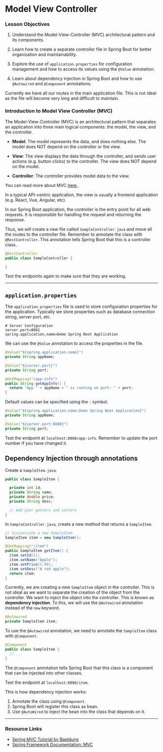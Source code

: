 # Model View Controller

### Lesson Objectives
1. Understand the Model-View-Controller (MVC) architectural pattern and its components.

2. Learn how to create a separate controller file in Spring Boot for better organization and maintainability.

3. Explore the use of `application.properties` for configuration management and how to access its values using the `@Value` annotation.

4. Learn about dependency injection in Spring Boot and how to use `@Autowired` and `@Component` annotations.


Currently we have all our routes in the main application file. This is not ideal as the file will become very long and difficult to maintain.

### Introduction to Model View Controller (MVC)

The Model-View-Controller (MVC) is an architectural pattern that separates an application into three main logical components: the model, the view, and the controller.

- **Model**: The model represents the data, and does nothing else. The model does NOT depend on the controller or the view.

- **View**: The view displays the data through the controller, and sends user actions (e.g. button clicks) to the controller. The view does NOT depend on the model.

- **Controller**: The controller provides model data to the view.

You can read more about MVC <a href = "https://www.freecodecamp.org/news/model-view-controller-mvc-explained-through-ordering-drinks-at-the-bar-efcba6255053/" target= "_blank"> here 
</a>.

In a typical API-centric application, the view is usually a frontend application (e.g. React, Vue, Angular, etc).

In our Spring Boot application, the controller is the entry point for all web requests. It is responsible for handling the request and returning the response.

Thus, we will create a new file called `SampleController.java` and move all the routes to the controller file. Remember to annotate the class with `@RestController`. This annotation tells Spring Boot that this is a controller class.

```java
@RestController
public class SampleController {

}
```

Test the endpoints again to make sure that they are working.

---

##  `application.properties`

The `application.properties` file is used to store configuration properties for the application. Typically we store properties such as database connection string, server port, etc.

```properties
# Server Configuration
server.port=8081
spring.application.name=Demo Spring Boot Application
```

We can use the `@Value` annotation to access the properties in the file.

```java
@Value("${spring.application.name}")
private String appName;

@Value("${server.port}")
private String port;

@GetMapping("/app-info")
public String getAppInfo() {
  return "App " + appName + " is running on port: " + port;
}
```

Default values can be specified using the `:` symbol.

```java
@Value("${spring.application.name:Demo Spring Boot Application}")
private String appName;

@Value("${server.port:8080}")
private String port;
```

Test the endpoint at `localhost:8080/app-info`. Remember to update the port number if you have changed it.

## Dependency Injection through annotations

Create a `SampleItem.java`.

```java
public class SampleItem {

  private int id;
  private String name;
  private double price;
  private String desc;

  // Add your getters and setters
}
```

In `SampleController.java`, create a new method that returns a `SampleItem`.

```java
// Instantiate a new SampleItem
SampleItem item = new SampleItem();

@GetMapping("/item")
public SampleItem getItem() {
  item.setId(1);
  item.setName("Apple");
  item.setPrice(1.99);
  item.setDesc("A red apple");
  return item;
}

```

Currently, we are creating a new `SampleItem` object in the controller. This is not ideal as we want to separate the creation of the object from the controller. We want to inject the object into the controller. This is known as **dependency injection**. To this, we will use the `@Autowired` annotation instead of the `new` keyword.

```java
@Autowired
private SampleItem item;
```

To use the `@Autowired` annotation, we need to annotate the `SampleItem` class with `@Component`.

```java
@Component
public class SampleItem {
  // ...
}
```

The `@Component` annotation tells Spring Boot that this class is a component that can be injected into other classes.

Test the endpoint at `localhost:8080/item`.

This is how dependency injection works:

1. Annotate the class using `@Component`.
2. Spring Boot will register this class as bean.
3. Use `@AutoWired` to inject the bean into the class that depends on it.

---

### Resource Links
- <a href="https://www.baeldung.com/spring-mvc-tutorial" target="_blank">Spring MVC Tutorial by Baeldung</a>
- <a href="https://docs.spring.io/spring-framework/docs/current/reference/html/web.html#mvc" target="_blank">Spring Framework Documentation: MVC</a>


